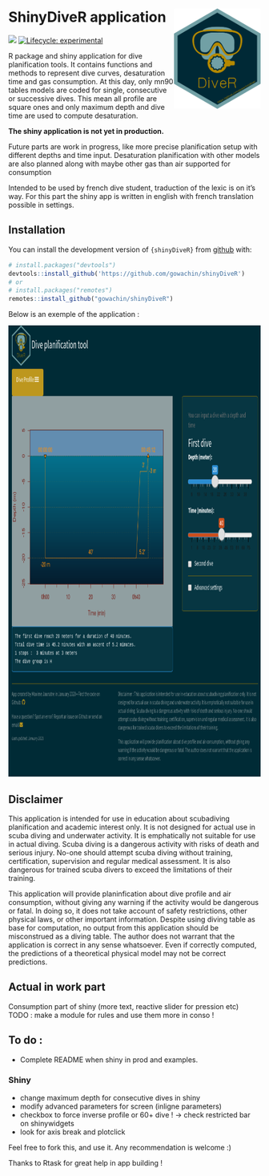 
<!-- README.md is generated from README.Rmd. Please edit that file -->

# ShinyDiveR application <img src="https://raw.githubusercontent.com/gowachin/DiveR/master/inst/images/DiveR_hex.png" alt="logo" align="right" height=200px/>

<!-- badges: start -->
<!-- [![R build status](https://github.com/gowachin/shinyDiveR/workflows/R-CMD-check/badge.svg)](https://github.com/gowachin/shinyDiveR/actions) -->

[![](https://img.shields.io/badge/devel%20version-0.1.0-blue.svg)](https://github.com/gowachin/shinyDiveR)
[![Lifecycle:
experimental](https://img.shields.io/badge/lifecycle-experimental-orange.svg)](https://www.tidyverse.org/lifecycle/#experimental)
<!-- badges: end -->

R package and shiny application for dive planification tools. It
contains functions and methods to represent dive curves, desaturation
time and gas consumption. At this day, only mn90 tables models are coded
for single, consecutive or successive dives. This mean all profile are
square ones and only maximum depth and dive time are used to compute
desaturation.

**The shiny application is not yet in production.**

Future parts are work in progress, like more precise planification setup
with different depths and time input. Desaturation planification with
other models are also planned along with maybe other gas than air
supported for consumption

Intended to be used by french dive student, traduction of the lexic is
on it’s way. For this part the shiny app is written in english with
french translation possible in settings.

## Installation

You can install the development version of `{shinyDiveR}` from
[github](https://github.com/gowachin/shinyDiveR) with:

``` r
# install.packages("devtools")
devtools::install_github('https://github.com/gowachin/shinyDiveR')
# or 
# install.packages("remotes")
remotes::install_github("gowachin/shinyDiveR")
```

Below is an exemple of the application :

<img src="https://raw.githubusercontent.com/gowachin/shinyDiveR/golem/inst/images/shinyDiveR.png" alt="screen" height=900px/>

<!-- You can install the released version of shinyDiveR from [CRAN](https://CRAN.R-project.org) with:

``` r
install.packages("shinyDiveR")
```

## Example

This is a basic example which shows you how to solve a common problem:


```r
library(shinyDiveR)
## basic example code
```


You'll still need to render `README.Rmd` regularly, to keep `README.md` up-to-date. `devtools::build_readme()` is handy for this. You could also use GitHub Actions to re-render `README.Rmd` every time you push. An example workflow can be found here: <https://github.com/r-lib/actions/tree/master/examples>. -->

## Disclaimer

This application is intended for use in education about scubadiving
planification and academic interest only. It is not designed for actual
use in scuba diving and underwater activity. It is emphatically not
suitable for use in actual diving. Scuba diving is a dangerous activity
with risks of death and serious injury. No-one should attempt scuba
diving without training, certification, supervision and regular medical
assessment. It is also dangerous for trained scuba divers to exceed the
limitations of their training.

This application will provide planinfication about dive profile and air
consumption, without giving any warning if the activity would be
dangerous or fatal. In doing so, it does not take account of safety
restrictions, other physical laws, or other important information.
Despite using diving table as base for computation, no output from this
application should be misconstrued as a diving table. The author does
not warrant that the application is correct in any sense whatsoever.
Even if correctly computed, the predictions of a theoretical physical
model may not be correct predictions.

## Actual in work part

Consumption part of shiny (more text, reactive slider for pression etc)
TODO : make a module for rules and use them more in conso !

## To do :

-   Complete README when shiny in prod and examples.

### Shiny

-   change maximum depth for consecutive dives in shiny
-   modify advanced parameters for screen (inligne parameters)
-   checkbox to force inverse profile or 60+ dive ! -&gt; check
    restricted bar on shinywidgets
-   look for axis break and plotclick

Feel free to fork this, and use it. Any recommendation is welcome :)

Thanks to Rtask for great help in app building !
